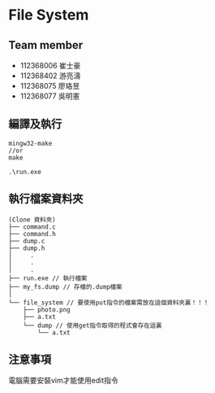 # File System

## Team member
- 112368006 崔士豪
- 112368402 游亮濤
- 112368075 廖珞昱
- 112368077 吳明憲

## 編譯及執行
```
mingw32-make
//or
make
```
```
.\run.exe      
```

## 執行檔案資料夾
```
(Clone 資料夾)
├── command.c
├── command.h
├── dump.c
├── dump.h
│     .
│     .
│     .
├── run.exe // 執行檔案
├── my_fs.dump // 存檔的.dump檔案
│
└── file_system // 要使用put指令的檔案需放在這個資料夾裏！！！
    ├── photo.png
    ├── a.txt
    └── dump // 使用get指令取得的程式會存在這裏
        └── a.txt
```

## 注意事項
電腦需要安裝vim才能使用edit指令